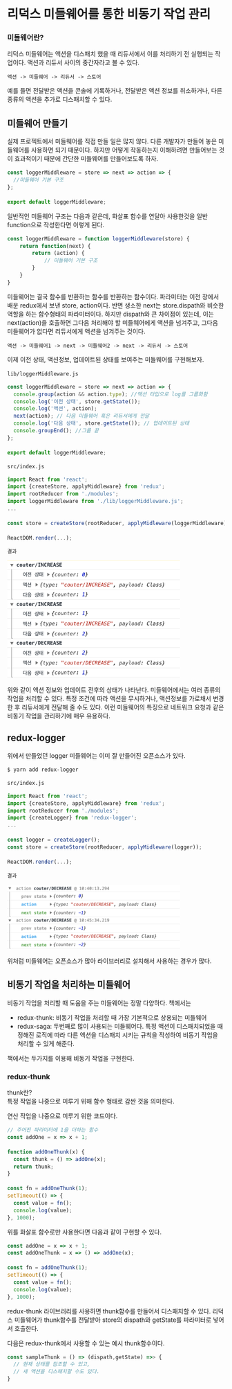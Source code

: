 # 리덕스 미들웨어를 통한 비동기 작업 관리

### 미들웨어란?

리덕스 미들웨어는 액션을 디스패치 했을 때 리듀서에서 이를 처리하기 전 실행되는 작업이다.
액션과 리듀서 사이의 중간자라고 볼 수 있다.

```
액션 -> 미들웨어 -> 리듀서 -> 스토어
```

예를 들면 전달받은 액션을 콘솔에 기록하거나, 전달받은 액션 정보를 취소하거나, 다른 종류의 액션을 추가로 디스패치할 수 있다.

## 미들웨어 만들기

실제 프로젝트에서 미들웨어를 직접 만들 일은 많지 않다. 다른 개발자가 만들어 놓은 미들웨어를 사용하면 되기 때문이다. 하지만 어떻게 작동하는지 이해하려면 만들어보는 것이 효과적이기 때문에 간단한 미들웨어를 만들어보도록 하자.

```js
const loggerMiddleware = store => next => action => {
  //미들웨어 기본 구조
};

export default loggerMiddleware;
```

일반적인 미들웨어 구조는 다음과 같은데, 화살표 함수를 연달아 사용한것을 일반 function으로 작성한다면 이렇게 된다.

```js
const loggerMiddleware = function loggerMiddleware(store) {
    return function(next) {
        return (action) {
            // 미들웨어 기본 구조
        }
    }
}
```

미들웨어는 결국 함수를 반환하는 함수를 반환하는 함수이다. 파라미터는 이전 장에서 배운 redux에서 보낸 store, action이다.
반면 생소한 next는 store.dispath와 비슷한 역할을 하는 함수형태의 파라미터이다. 하지만 dispath와 큰 차이점이 있는데, 이는 next(action)을 호출하면 그다음 처리해야 할 미들웨어에게 액션을 넘겨주고, 그다음 미들웨어가 없다면 리듀서에게 액션을 넘겨주는 것이다.

```
액션 -> 미들웨어1 -> next -> 미들웨어2 -> next -> 리듀서 -> 스토어
```

이제 이전 상태, 액션정보, 업데이트된 상태를 보여주는 미들웨어를 구현해보자.

`lib/loggerMiddleware.js`

```js
const loggerMiddleware = store => next => action => {
  console.group(action && action.type); //액션 타입으로 log를 그룹화함
  console.log('이전 상태', store.getState());
  console.log('액션', action);
  next(action); // 다음 미들웨어 혹은 리듀서에게 전달
  console.log('다음 상태', store.getState()); // 업데이트된 상태
  console.groupEnd(); //그룹 끝
};

export default loggerMiddleware;
```

`src/index.js`

```js
import React from 'react';
import {createStore, applyMiddleware} from 'redux';
import rootReducer from './modules';
import loggerMiddleware from './lib/loggerMiddleware.js';
...

const store = createStore(rootReducer, applyMidleware(loggerMiddleware));

ReactDOM.render(...);
```

`결과`

<img src="logger-result.png" width="400"/>

위와 같이 액션 정보와 업데이트 전후의 상태가 나타난다.
미들웨어에서는 여러 종류의 작업을 처리할 수 있다. 특정 조건에 따라 액션을 무시하거나, 액션정보를 가로채서 변경한 후 리듀서에게 전달해 줄 수도 있다.
이런 미들웨어의 특징으로 네트워크 요청과 같은 비동기 작업을 관리하기에 매우 유용하다.

## redux-logger

위에서 만들었던 logger 미들웨어는 이미 잘 만들어진 오픈소스가 있다.

```shell
$ yarn add redux-logger
```

`src/index.js`

```js
import React from 'react';
import {createStore, applyMiddleware} from 'redux';
import rootReducer from './modules';
import {createLogger} from 'redux-logger';
...

const logger = createLogger();
const store = createStore(rootReducer, applyMidleware(logger));

ReactDOM.render(...);
```

`결과`

<img src="redux-logger.png" width="400"/>

위처럼 미들웨어는 오픈소스가 많아 라이브러리로 설치해서 사용하는 경우가 많다.

## 비동기 작업을 처리하는 미들웨어

비동기 작업을 처리할 때 도움을 주는 미들웨어는 정말 다양하다.
책에서는

- redux-thunk: 비동기 작업을 처리할 때 가장 기본적으로 상용되는 미들웨어
- redux-saga: 두번째로 많이 사용되는 미들웨어다. 특정 액션이 디스패치되었을 때 정해진 로직에 따라 다른 액션을 디스패치 시키는 규칙을 작성하여 비동기 작업을 처리할 수 있게 해준다.

책에서는 두가지를 이용해 비동기 작업을 구현한다.

### redux-thunk

thunk란?<br>
특정 작업을 나중으로 미루기 위해 함수 형태로 감싼 것을 의미한다.

연산 작업을 나중으로 미루기 위한 코드이다.

```js
// 주어진 파라미터에 1을 더하는 함수
const addOne = x => x + 1;

function addOneThunk(x) {
  const thunk = () => addOne(x);
  return thunk;
}

const fn = addOneThunk(1);
setTimeout(() => {
  const value = fn();
  console.log(value);
}, 1000);
```

위를 화살표 함수로만 사용한다면 다음과 같이 구현할 수 있다.

```js
const addOne = x => x + 1;
const addOneThunk = x => () => addOne(x);

const fn = addOneThunk(1);
setTimeout(() => {
  const value = fn();
  console.log(value);
}, 1000);
```

redux-thunk 라이브러리를 사용하면 thunk함수를 만들어서 디스패치할 수 있다.
리덕스 미들웨어가 thunk함수를 전달받아 store의 dispath와 getState를 파라미터로 넣어서 호출한다.

다음은 redux-thunk에서 사용할 수 있는 예시 thunk함수이다.

```js
const sampleThunk = () => (dispath,getState) =>> {
  // 현재 상태를 참조할 수 있고,
  // 새 액션을 디스패치할 수도 있다.
}
```
